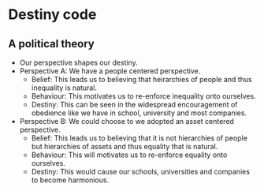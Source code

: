 # Destiny code 
## A political theory

- Our perspective shapes our destiny. 
- Perspective A: We have a people centered perspective.
  - Belief: This leads us to believing that heirarchies of people and thus inequality is natural.
  - Behaviour: This motivates us to re-enforce inequality onto ourselves. 
  - Destiny: This can be seen in the widespread encouragement of obedience like we have in school, university and most companies.
- Perspective B: We could choose to we adopted an asset centered perspective. 
  - Belief: This leads us to believing that it is not hierarchies of people but hierarchies of assets and thus equality that is natural.
  - Behaviour: This will motivates us to re-enforce equality onto ourselves. 
  - Destiny: This would cause our schools, universities and companies to become harmonious.
